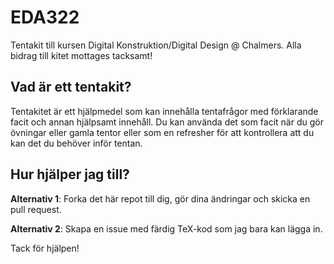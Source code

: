 # EDA322

Tentakit till kursen Digital Konstruktion/Digital Design @
Chalmers. Alla bidrag till kitet mottages tacksamt!


## Vad är ett tentakit?

Tentakitet är ett hjälpmedel som kan innehålla tentafrågor med
förklarande facit och annan hjälpsamt innehåll. Du kan använda det
som facit när du gör övningar eller gamla tentor eller som en
refresher för att kontrollera att du kan det du behöver inför tentan.

## Hur hjälper jag till?

**Alternativ 1**: Forka det här repot till dig, gör dina ändringar och
skicka en pull request.

**Alternativ 2**: Skapa en issue med färdig TeX-kod som jag bara kan
lägga in.

Tack för hjälpen!
